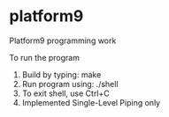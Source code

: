 # platform9
Platform9 programming work

To run the program


1. Build by typing: make
2. Run program using: ./shell
3. To exit shell, use Ctrl+C
4. Implemented Single-Level Piping only
